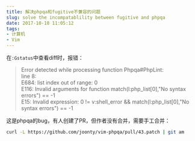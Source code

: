 ```yaml
---
title: 解决phpqa和fugitive不兼容的问题
slug: solve the incompatablility between fugitive and phpqa
date: 2017-10-18 11:05:12
tags:
- 计算机
- Vim
---
```

在`:Gstatus`中查看diff时，报错：

> Error detected while processing function Phpqa#PhpLint:  
line    8:  
E684: list index out of range: 0  
E116: Invalid arguments for function match(l:php_list[0],"No syntax errors") == -1  
E15: Invalid expression: 0 != v:shell_error && match(l:php_list[0],"No syntax errors") == -1

这是phpqa的bug，有人创建了PR，但作者没有合并，需要手工合并：

```bash
curl -L https://github.com/joonty/vim-phpqa/pull/43.patch | git am
```

